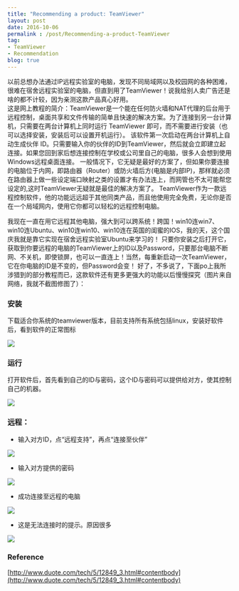 ```yaml
---
title: "Recommending a product: TeamViewer"
layout: post
date: 2016-10-06
permalink : /post/Recommending-a-product-TeamViewer
tag:
- TeamViewer
- Recommendation
blog: true
---  
```


以前总想办法通过IP远程实验室的电脑，发现不同局域网以及校园网的各种困难，很难在宿舍远程实验室的电脑，但直到用了TeamViewer！说我给别人卖广告还是啥的都不计较，因为亲测这款产品真心好用。            
这是网上教程的简介：TeamViewer是一个能在任何防火墙和NAT代理的后台用于远程控制，桌面共享和文件传输的简单且快速的解决方案。为了连接到另一台计算机，只需要在两台计算机上同时运行 TeamViewer 即可，而不需要进行安装（也可以选择安装，安装后可以设置开机运行）。
该软件第一次启动在两台计算机上自动生成伙伴 ID。只需要输入你的伙伴的ID到TeamViewer，然后就会立即建立起连接。如果您回到家后想连接控制在学校或公司里自己的电脑，很多人会想到使用Windows远程桌面连接。
一般情况下，它无疑是最好的方案了，但如果你要连接的电脑位于内网，即路由器（Router）或防火墙后方(电脑是内部IP)，那样就必须在路由器上做一些设定端口映射之类的设置才有办法连上，而网管也不太可能帮您设定的,这时TeamViewer无疑就是最佳的解决方案了。
TeamViewer作为一款远程控制软件，他的功能远远超于其他同类产品，而且他使用完全免费，无论你是否在一个局域网内，使用它你都可以轻松的远程控制电脑。    

我现在一直在用它远程其他电脑，强大到可以跨系统！跨国！win10连win7、win10连Ubuntu、win10连win10、win10连在英国的闺蜜的IOS，我的天，这个国庆我就是靠它实现在宿舍远程实验室Ubuntu来学习的！
只要你安装之后打开它，获取到你要远程的电脑的TeamViewer上的ID以及Password，只要那台电脑不断网、不关机，即使锁屏，也可以一直连上！当然，每重新启动一次TeamViewer，它在你电脑的ID是不变的，但Password会变！
好了，不多说了，下面po上我所涉猎到的部分教程而已，这款软件还有更多更强大的功能以后慢慢探究（图片来自网络，我就不截图修图了）：    

### 安装   

下载适合你系统的teamviewer版本，目前支持所有系统包括linux，安装好软件后，看到软件的正常图标    

![](img/2016-10-06-teamviewerlogo.jpg)  

### 运行    

打开软件后，首先看到自己的ID与密码，这个ID与密码可以提供给对方，使其控制自己的机器。    

![](img/2016-10-06-teamviewerlDPSD.jpg)    

### 远程：    

- 输入对方ID，点“远程支持”，再点“连接至伙伴”   

![](2016-10-06-teamviewerlink.jpg)    

- 输入对方提供的密码   

![](img/2016-10-06-teamviewerPSD.jpg)    

- 成功连接至远程的电脑     

![](2016-10-06-teamviewersuccess.jpg)    

- 这是无法连接时的提示。原因很多

![](img/2016-10-06-teamviewerlinkfail.jpg)   

### Reference  
[http://www.duote.com/tech/5/12849_3.html#contentbody](http://www.duote.com/tech/5/12849_3.html#contentbody)  




























